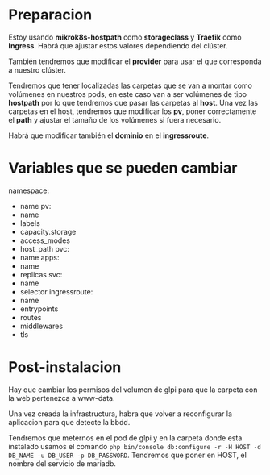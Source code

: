# Preparacion
Estoy usando **mikrok8s-hostpath** como **storageclass** y **Traefik** como **Ingress**. Habrá que ajustar estos valores dependiendo del clúster.

También tendremos que modificar el **provider** para usar el que corresponda a nuestro clúster.

Tendremos que tener localizadas las carpetas que se van a montar como volúmenes en nuestros pods, en este caso van a ser volúmenes de tipo **hostpath** por lo que tendremos que pasar las carpetas al **host**. Una vez las carpetas en el host, tendremos que modificar los **pv**, poner correctamente el **path** y ajustar el tamaño de los volúmenes si fuera necesario.

Habrá que modificar también el **dominio** en el **ingressroute**.

# Variables que se pueden cambiar
namespace:
- name
pv:
- name
- labels
- capacity.storage
- access_modes
- host_path
pvc:
- name
apps:
- name
- replicas
svc:
- name
- selector
ingressroute:
- name
- entrypoints
- routes
- middlewares
- tls

# Post-instalacion
Hay que cambiar los permisos del volumen de glpi para que la carpeta con la web pertenezca a www-data.

Una vez creada la infrastructura, habra que volver a reconfigurar la aplicacion para que detecte la bbdd.

Tendremos que meternos en el pod de glpi y en la carpeta donde esta instalado usamos el comando `php bin/console db:configure -r -H HOST -d DB_NAME -u DB_USER -p DB_PASSWORD`. Tendremos que poner en HOST, el nombre del servicio de mariadb.

